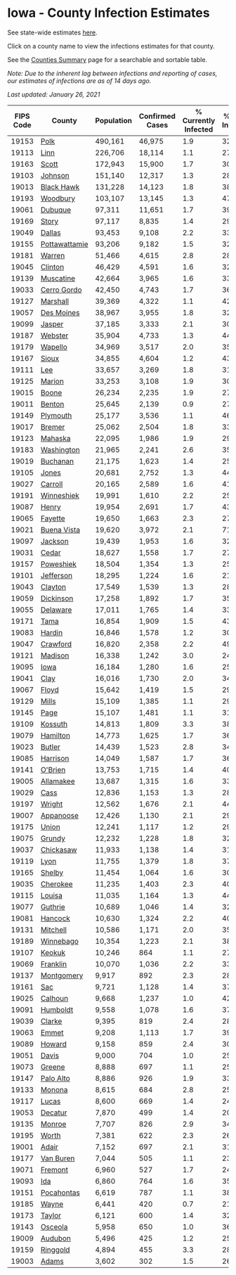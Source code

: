 # Iowa - County Infection Estimates

See state-wide estimates [here](/infections/us-ia).

Click on a county name to view the infections estimates for that county.

See the [Counties Summary](/infections/summary-counties) page for a searchable and sortable table.

*Note: Due to the inherent lag between infections and reporting of cases, our estimates of infections are as of 14 days ago.*

*Last updated: January 26, 2021*

|   FIPS Code |                         County |   Population |   Confirmed Cases |   % Currently Infected |   % Total Infected |
|-------------|--------------------------------|--------------|-------------------|------------------------|--------------------|
|       19153 |                   [Polk](polk) |      490,161 |            46,975 |                    1.9 |               32.6 |
|       19113 |                   [Linn](linn) |      226,706 |            18,114 |                    1.1 |               27.3 |
|       19163 |                 [Scott](scott) |      172,943 |            15,900 |                    1.7 |               30.1 |
|       19103 |             [Johnson](johnson) |      151,140 |            12,317 |                    1.3 |               28.1 |
|       19013 |       [Black Hawk](black-hawk) |      131,228 |            14,123 |                    1.8 |               38.9 |
|       19193 |           [Woodbury](woodbury) |      103,107 |            13,145 |                    1.3 |               47.3 |
|       19061 |             [Dubuque](dubuque) |       97,311 |            11,651 |                    1.7 |               39.2 |
|       19169 |                 [Story](story) |       97,117 |             8,835 |                    1.4 |               29.9 |
|       19049 |               [Dallas](dallas) |       93,453 |             9,108 |                    2.2 |               33.9 |
|       19155 | [Pottawattamie](pottawattamie) |       93,206 |             9,182 |                    1.5 |               32.0 |
|       19181 |               [Warren](warren) |       51,466 |             4,615 |                    2.8 |               28.7 |
|       19045 |             [Clinton](clinton) |       46,429 |             4,591 |                    1.6 |               32.3 |
|       19139 |         [Muscatine](muscatine) |       42,664 |             3,965 |                    1.6 |               33.9 |
|       19033 |     [Cerro Gordo](cerro-gordo) |       42,450 |             4,743 |                    1.7 |               36.4 |
|       19127 |           [Marshall](marshall) |       39,369 |             4,322 |                    1.1 |               42.4 |
|       19057 |       [Des Moines](des-moines) |       38,967 |             3,955 |                    1.8 |               32.7 |
|       19099 |               [Jasper](jasper) |       37,185 |             3,333 |                    2.1 |               30.5 |
|       19187 |             [Webster](webster) |       35,904 |             4,733 |                    1.3 |               44.2 |
|       19179 |             [Wapello](wapello) |       34,969 |             3,517 |                    2.0 |               35.0 |
|       19167 |                 [Sioux](sioux) |       34,855 |             4,604 |                    1.2 |               43.6 |
|       19111 |                     [Lee](lee) |       33,657 |             3,269 |                    1.8 |               31.0 |
|       19125 |               [Marion](marion) |       33,253 |             3,108 |                    1.9 |               30.0 |
|       19015 |                 [Boone](boone) |       26,234 |             2,235 |                    1.9 |               27.5 |
|       19011 |               [Benton](benton) |       25,645 |             2,139 |                    0.9 |               27.6 |
|       19149 |           [Plymouth](plymouth) |       25,177 |             3,536 |                    1.1 |               46.5 |
|       19017 |               [Bremer](bremer) |       25,062 |             2,504 |                    1.8 |               33.3 |
|       19123 |             [Mahaska](mahaska) |       22,095 |             1,986 |                    1.9 |               29.0 |
|       19183 |       [Washington](washington) |       21,965 |             2,241 |                    2.6 |               35.0 |
|       19019 |           [Buchanan](buchanan) |       21,175 |             1,623 |                    1.4 |               25.1 |
|       19105 |                 [Jones](jones) |       20,681 |             2,752 |                    1.3 |               44.5 |
|       19027 |             [Carroll](carroll) |       20,165 |             2,589 |                    1.6 |               41.5 |
|       19191 |       [Winneshiek](winneshiek) |       19,991 |             1,610 |                    2.2 |               25.8 |
|       19087 |                 [Henry](henry) |       19,954 |             2,691 |                    1.7 |               43.7 |
|       19065 |             [Fayette](fayette) |       19,650 |             1,663 |                    2.3 |               27.3 |
|       19021 |     [Buena Vista](buena-vista) |       19,620 |             3,972 |                    2.1 |               71.0 |
|       19097 |             [Jackson](jackson) |       19,439 |             1,953 |                    1.6 |               32.5 |
|       19031 |                 [Cedar](cedar) |       18,627 |             1,558 |                    1.7 |               27.6 |
|       19157 |         [Poweshiek](poweshiek) |       18,504 |             1,354 |                    1.3 |               25.0 |
|       19101 |         [Jefferson](jefferson) |       18,295 |             1,224 |                    1.6 |               21.5 |
|       19043 |             [Clayton](clayton) |       17,549 |             1,539 |                    1.3 |               28.6 |
|       19059 |         [Dickinson](dickinson) |       17,258 |             1,892 |                    1.7 |               35.7 |
|       19055 |           [Delaware](delaware) |       17,011 |             1,765 |                    1.4 |               33.6 |
|       19171 |                   [Tama](tama) |       16,854 |             1,909 |                    1.5 |               43.9 |
|       19083 |               [Hardin](hardin) |       16,846 |             1,578 |                    1.2 |               30.5 |
|       19047 |           [Crawford](crawford) |       16,820 |             2,358 |                    2.2 |               49.9 |
|       19121 |             [Madison](madison) |       16,338 |             1,242 |                    3.0 |               24.0 |
|       19095 |                   [Iowa](iowa) |       16,184 |             1,280 |                    1.6 |               25.9 |
|       19041 |                   [Clay](clay) |       16,016 |             1,730 |                    2.0 |               34.7 |
|       19067 |                 [Floyd](floyd) |       15,642 |             1,419 |                    1.5 |               29.4 |
|       19129 |                 [Mills](mills) |       15,109 |             1,385 |                    1.1 |               29.9 |
|       19145 |                   [Page](page) |       15,107 |             1,481 |                    1.1 |               31.9 |
|       19109 |             [Kossuth](kossuth) |       14,813 |             1,809 |                    3.3 |               38.2 |
|       19079 |           [Hamilton](hamilton) |       14,773 |             1,625 |                    1.7 |               36.1 |
|       19023 |               [Butler](butler) |       14,439 |             1,523 |                    2.8 |               34.0 |
|       19085 |           [Harrison](harrison) |       14,049 |             1,587 |                    1.7 |               36.1 |
|       19141 |             [O'Brien](o'brien) |       13,753 |             1,715 |                    1.4 |               40.6 |
|       19005 |         [Allamakee](allamakee) |       13,687 |             1,315 |                    1.6 |               33.4 |
|       19029 |                   [Cass](cass) |       12,836 |             1,153 |                    1.3 |               28.7 |
|       19197 |               [Wright](wright) |       12,562 |             1,676 |                    2.1 |               44.8 |
|       19007 |         [Appanoose](appanoose) |       12,426 |             1,130 |                    2.1 |               29.4 |
|       19175 |                 [Union](union) |       12,241 |             1,117 |                    1.2 |               29.3 |
|       19075 |               [Grundy](grundy) |       12,232 |             1,228 |                    1.8 |               32.7 |
|       19037 |         [Chickasaw](chickasaw) |       11,933 |             1,138 |                    1.4 |               31.0 |
|       19119 |                   [Lyon](lyon) |       11,755 |             1,379 |                    1.8 |               37.9 |
|       19165 |               [Shelby](shelby) |       11,454 |             1,064 |                    1.6 |               30.3 |
|       19035 |           [Cherokee](cherokee) |       11,235 |             1,403 |                    2.3 |               40.1 |
|       19115 |               [Louisa](louisa) |       11,035 |             1,164 |                    1.3 |               44.0 |
|       19077 |             [Guthrie](guthrie) |       10,689 |             1,046 |                    1.4 |               32.4 |
|       19081 |             [Hancock](hancock) |       10,630 |             1,324 |                    2.2 |               40.1 |
|       19131 |           [Mitchell](mitchell) |       10,586 |             1,171 |                    2.0 |               35.8 |
|       19189 |         [Winnebago](winnebago) |       10,354 |             1,223 |                    2.1 |               38.0 |
|       19107 |               [Keokuk](keokuk) |       10,246 |               864 |                    1.1 |               27.6 |
|       19069 |           [Franklin](franklin) |       10,070 |             1,036 |                    2.2 |               33.7 |
|       19137 |       [Montgomery](montgomery) |        9,917 |               892 |                    2.3 |               28.1 |
|       19161 |                     [Sac](sac) |        9,721 |             1,128 |                    1.4 |               37.6 |
|       19025 |             [Calhoun](calhoun) |        9,668 |             1,237 |                    1.0 |               42.5 |
|       19091 |           [Humboldt](humboldt) |        9,558 |             1,078 |                    1.6 |               37.0 |
|       19039 |               [Clarke](clarke) |        9,395 |               819 |                    2.4 |               28.2 |
|       19063 |                 [Emmet](emmet) |        9,208 |             1,113 |                    1.7 |               39.0 |
|       19089 |               [Howard](howard) |        9,158 |               859 |                    2.4 |               30.3 |
|       19051 |                 [Davis](davis) |        9,000 |               704 |                    1.0 |               25.4 |
|       19073 |               [Greene](greene) |        8,888 |               697 |                    1.1 |               25.9 |
|       19147 |         [Palo Alto](palo-alto) |        8,886 |               926 |                    1.9 |               33.3 |
|       19133 |               [Monona](monona) |        8,615 |               684 |                    2.8 |               25.2 |
|       19117 |                 [Lucas](lucas) |        8,600 |               669 |                    1.4 |               24.4 |
|       19053 |             [Decatur](decatur) |        7,870 |               499 |                    1.4 |               20.1 |
|       19135 |               [Monroe](monroe) |        7,707 |               826 |                    2.9 |               34.1 |
|       19195 |                 [Worth](worth) |        7,381 |               622 |                    2.3 |               26.8 |
|       19001 |                 [Adair](adair) |        7,152 |               697 |                    2.1 |               31.3 |
|       19177 |         [Van Buren](van-buren) |        7,044 |               505 |                    1.1 |               23.6 |
|       19071 |             [Fremont](fremont) |        6,960 |               527 |                    1.7 |               24.0 |
|       19093 |                     [Ida](ida) |        6,860 |               764 |                    1.6 |               35.6 |
|       19151 |       [Pocahontas](pocahontas) |        6,619 |               787 |                    1.1 |               38.8 |
|       19185 |                 [Wayne](wayne) |        6,441 |               420 |                    0.7 |               21.1 |
|       19173 |               [Taylor](taylor) |        6,121 |               600 |                    1.4 |               32.5 |
|       19143 |             [Osceola](osceola) |        5,958 |               650 |                    1.0 |               36.5 |
|       19009 |             [Audubon](audubon) |        5,496 |               425 |                    1.2 |               25.0 |
|       19159 |           [Ringgold](ringgold) |        4,894 |               455 |                    3.3 |               28.7 |
|       19003 |                 [Adams](adams) |        3,602 |               302 |                    1.5 |               26.5 |